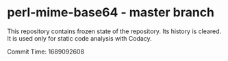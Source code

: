 # perl-mime-base64 - master branch

This repository contains frozen state of the repository.
Its history is cleared. It is used only for static code
analysis with Codacy.

Commit Time: 1689092608